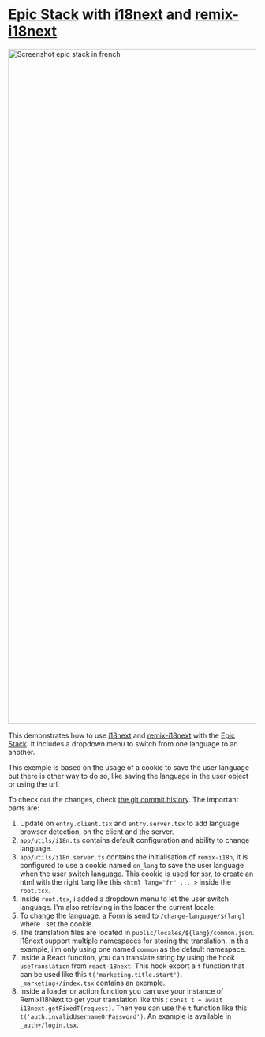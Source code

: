 # [Epic Stack](https://github.com/epicweb-dev/epic-stack) with [i18next](https://https://www.i18next.com) and [remix-i18next](https://github.com/sergiodxa/remix-i18next)

<img width="1368" alt="Screenshot epic stack in french" src="https://github.com/rperon/epic-stack-with-i18n/assets/692098/0cdca101-1a67-4d53-89a9-d6287564372f">

This demonstrates how to use [i18next](https://https://www.i18next.com/) and
[remix-i18next](https://github.com/sergiodxa/remix-i18next) with the
[Epic Stack](https://github.com/epicweb-dev/epic-stack). It includes a dropdown
menu to switch from one language to an another.

This exemple is based on the usage of a cookie to save the user language but
there is other way to do so, like saving the language in the user object or
using the url.

To check out the changes, check [the git commit history](https://github.com/rperon/epic-stack-with-i18n/commit/378d9b713450a885783dc017432842fe019f39cf). The important parts
are:

1. Update on `entry.client.tsx` and `entry.server.tsx` to add language browser
   detection, on the client and the server.
2. `app/utils/i18n.ts` contains default configuration and ability to change
   language.
3. `app/utils/i18n.server.ts` contains the initialisation of `remix-i18n`, it is
   configured to use a cookie named `en_lang` to save the user language when the
   user switch language. This cookie is used for ssr, to create an html with the
   right `lang` like this `<html lang="fr" ... >` inside the `root.tsx`.
4. Inside `root.tsx`, i added a dropdown menu to let the user switch language.
   I'm also retrieving in the loader the current locale.
5. To change the language, a Form is send to `/change-language/${lang}` where i
   set the cookie.
6. The translation files are located in `public/locales/${lang}/common.json`.
   i18next support multiple namespaces for storing the translation. In this
   example, i'm only using one named `common` as the default namespace.
7. Inside a React function, you can translate string by using the hook
   `useTranslation` from `react-18next`. This hook export a `t` function that
   can be used like this `t('marketing.title.start')`. `_marketing+/index.tsx`
   contains an exemple.
8. Inside a loader or action function you can use your instance of RemixI18Next
   to get your translation like this :
   `const t = await i18next.getFixedT(request)`. Then you can use the `t`
   function like this `t('auth.invalidUsernameOrPassword')`. An example is
   available in `_auth+/login.tsx`.
